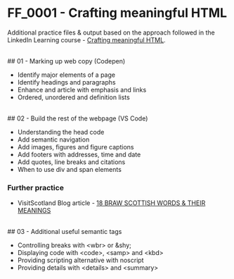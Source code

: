 # FF_0001 - Crafting meaningful HTML

Additional practice files & output based on the approach followed in the LinkedIn Learning course - [Crafting meaningful HTML](https://www.linkedin.com/learning/crafting-meaningful-html/).

<br>
## 01 - Marking up web copy (Codepen)

- Identify major elements of a page
- Identify headings and paragraphs
- Enhance and article with emphasis and links
- Ordered, unordered and definition lists

<br>
## 02 - Build the rest of the webpage (VS Code)

- Understanding the head code
- Add semantic navigation
- Add images, figures and figure captions
- Add footers with addresses, time and date
- Add quotes, line breaks and citations
- When to use div and span elements

### Further practice

- VisitScotland Blog article - [18 BRAW SCOTTISH WORDS & THEIR MEANINGS](https://www.visitscotland.com/blog/culture/scottish-words-meanings/)

<br>
## 03 - Additional useful semantic tags

- Controlling breaks with \<wbr> or \&shy;
- Displaying code with \<code>, \<samp> and \<kbd>
- Providing scripting alternative with noscript
- Providing details with \<details> and \<summary>
